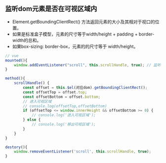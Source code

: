 ## 监听dom元素是否在可视区域内
- Element.getBoundingClientRect() 方法返回元素的大小及其相对于视口的位置。
- 如果是标准盒子模型，元素的尺寸等于width/height + padding + border-width的总和。
- 如果box-sizing: border-box，元素的的尺寸等于 width/height。

```javascript
// vue
mounted(){
	window.addEventListener("scroll", this.scrollHandle, true); // 监听 监听元素是否进入/移出可视区域
}

method(){
	scrollHandle() {
		const offset = this.$el(对应dom).getBoundingClientRect(); 
		const offsetTop = offset.top; 
		const offsetBottom = offset.bottom; 
		// 进入可视区域 
		// console.log(offsetTop,offsetBottom) 
		if (offsetTop <= window.innerHeight && offsetBottom >= 0) { 
			// console.log('进入可视区域'); 
		} else { 
			// console.log('移出可视区域'); 
		} 
	}
}

destory(){
	window.removeEventListener('scroll', this.scrollHandle, true);
}



```
